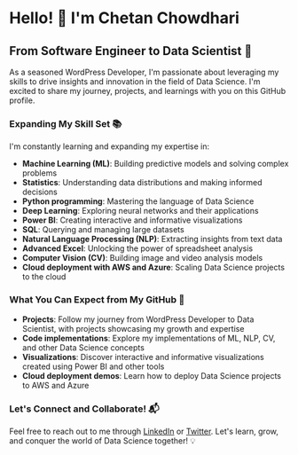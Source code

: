 # Hello! 👋 I'm Chetan Chowdhari

## From Software Engineer to Data Scientist 🚀

As a seasoned WordPress Developer, I'm passionate about leveraging my skills to drive insights and innovation in the field of Data Science. I'm excited to share my journey, projects, and learnings with you on this GitHub profile.

### Expanding My Skill Set 📚

I'm constantly learning and expanding my expertise in:

* **Machine Learning (ML)**: Building predictive models and solving complex problems
* **Statistics**: Understanding data distributions and making informed decisions
* **Python programming**: Mastering the language of Data Science
* **Deep Learning**: Exploring neural networks and their applications
* **Power BI**: Creating interactive and informative visualizations
* **SQL**: Querying and managing large datasets
* **Natural Language Processing (NLP)**: Extracting insights from text data
* **Advanced Excel**: Unlocking the power of spreadsheet analysis
* **Computer Vision (CV)**: Building image and video analysis models
* **Cloud deployment with AWS and Azure**: Scaling Data Science projects to the cloud

### What You Can Expect from My GitHub 🚀

* **Projects**: Follow my journey from WordPress Developer to Data Scientist, with projects showcasing my growth and expertise
* **Code implementations**: Explore my implementations of ML, NLP, CV, and other Data Science concepts
* **Visualizations**: Discover interactive and informative visualizations created using Power BI and other tools
* **Cloud deployment demos**: Learn how to deploy Data Science projects to AWS and Azure

### Let's Connect and Collaborate! 📬

Feel free to reach out to me through [LinkedIn](https://www.linkedin.com/in/chetan-chowdhari/) or [Twitter](https://twitter.com/yourusername). Let's learn, grow, and conquer the world of Data Science together! 💡
